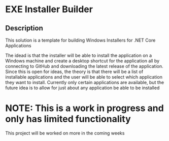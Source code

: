 ﻿# EXE Installer Builder
## Description
This solution is a template for building Windows Installers for .NET Core Applications

The idead is that the installer will be able to install the application on a Windows machine and create a desktop shortcut for the application all by connecting to 
GitHub and downloading the latest release of the application. Since this is open for ideas, the theory is that there will be a list of installable applications and 
the user will be able to select which application they want to install. Currently only certain applications are available, but the future idea is to allow for just 
about any application be able to be installed

# NOTE: This is a work in progress and only has limited functionality
This project will be worked on more in the coming weeks
